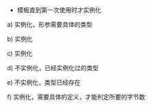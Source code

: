 * 模板直到第一次使用时才实例化

a) 实例化，形参需要具体的类型

b) 实例化

c) 实例化

d) 不实例化，已经实例化过的类型

e) 不实例化，类型已经存在

f) 实例化，需要具体的定义，才能判定所要的字节数